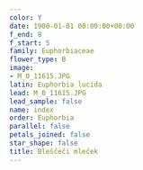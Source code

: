 ```yaml
---
color: Y
date: 1900-01-01 00:00:00+00:00
f_end: 8
f_start: 5
family: Euphorbiaceae
flower_type: B
image:
- M_0_11615.JPG
latin: Euphorbia lucida
lead: M_0_11615.JPG
lead_sample: false
name: index
order: Euphorbia
parallel: false
petals_joined: false
star_shape: false
title: Bleščeči mleček
---
```


